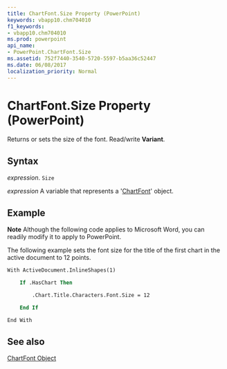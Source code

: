 ```yaml
---
title: ChartFont.Size Property (PowerPoint)
keywords: vbapp10.chm704010
f1_keywords:
- vbapp10.chm704010
ms.prod: powerpoint
api_name:
- PowerPoint.ChartFont.Size
ms.assetid: 752f7440-3540-5720-5597-b5aa36c52447
ms.date: 06/08/2017
localization_priority: Normal
---
```



# ChartFont.Size Property (PowerPoint)

Returns or sets the size of the font. Read/write  **Variant**.


## Syntax

 _expression_. `Size`

_expression_ A variable that represents a '[ChartFont](PowerPoint.ChartFont.md)' object.


## Example




 **Note**  Although the following code applies to Microsoft Word, you can readily modify it to apply to PowerPoint.

The following example sets the font size for the title of the first chart in the active document to 12 points.




```vb
With ActiveDocument.InlineShapes(1)

    If .HasChart Then

        .Chart.Title.Characters.Font.Size = 12

    End If

End With


```


## See also


[ChartFont Object](PowerPoint.ChartFont.md)

